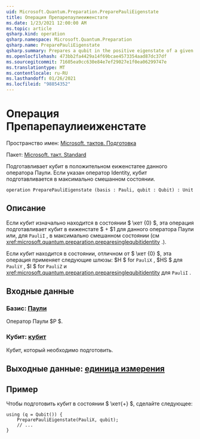 ```yaml
---
uid: Microsoft.Quantum.Preparation.PreparePauliEigenstate
title: Операция Препарепаулиеиженстате
ms.date: 1/23/2021 12:00:00 AM
ms.topic: article
qsharp.kind: operation
qsharp.namespace: Microsoft.Quantum.Preparation
qsharp.name: PreparePauliEigenstate
qsharp.summary: Prepares a qubit in the positive eigenstate of a given Pauli operator. If the identity operator is given, then the qubit is prepared in the maximally mixed state.
ms.openlocfilehash: 473bb2fa4429a14f69bcae4573354aad87dc37df
ms.sourcegitcommit: 71605ea9cc630e84e7ef29027e1f0ea06299747e
ms.translationtype: MT
ms.contentlocale: ru-RU
ms.lasthandoff: 01/26/2021
ms.locfileid: "98854352"
---
```

# <a name="preparepaulieigenstate-operation"></a>Операция Препарепаулиеиженстате

Пространство имен: [Microsoft. тактов. Подготовка](xref:Microsoft.Quantum.Preparation)

Пакет: [Microsoft. такт. Standard](https://nuget.org/packages/Microsoft.Quantum.Standard)


Подготавливает кубит в положительном еиженстатее данного оператора Паули.
Если указан оператор Identity, кубит подготавливается в максимально смешанном состоянии.

```qsharp
operation PreparePauliEigenstate (basis : Pauli, qubit : Qubit) : Unit
```


## <a name="description"></a>Описание

Если кубит изначально находится в состоянии $ \кет {0} $, эта операция подготавливает кубит в еиженстате $ + $1 для данного оператора Паули или, для `PauliI` , в максимально смешанном состоянии (см <xref:microsoft.quantum.preparation.preparesinglequbitidentity> .).

Если кубит находится в состоянии, отличном от $ \кет {0} $, эта операция применяет следующие шлюзы: $H $ for `PauliX` , $HS $ для `PauliY` , $I $ for `PauliZ` и <xref:microsoft.quantum.preparation.preparesinglequbitidentity> для `PauliI` .

## <a name="input"></a>Входные данные

### <a name="basis--pauli"></a>Базис: [Паули](xref:microsoft.quantum.lang-ref.pauli)

Оператор Паули $P $.


### <a name="qubit--qubit"></a>Кубит: [кубит](xref:microsoft.quantum.lang-ref.qubit)

Кубит, который необходимо подготовить.



## <a name="output--unit"></a>Выходные данные: [единица измерения](xref:microsoft.quantum.lang-ref.unit)



## <a name="example"></a>Пример

Чтобы подготовить кубит в состоянии $ \кет{+} $, сделайте следующее:

```qsharp
using (q = Qubit()) {
    PreparePauliEigenstate(PauliX, qubit);
    // ...
}
```